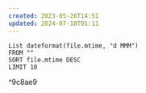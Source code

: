 ```yaml
---
created: 2023-05-26T14:51
updated: 2024-07-18T01:11
---
```

```dataview
List dateformat(file.mtime, "d MMM") 
FROM ""
SORT file.mtime DESC
LIMIT 10
```

^9c8ae9
